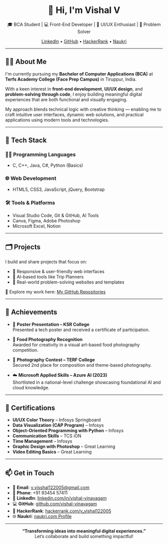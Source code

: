 <!-- Vishal V | Professional GitHub Profile README -->

<h1 align="center">👋 Hi, I'm Vishal V</h1>
<p align="center">
  🎓 BCA Student | 💻 Front-End Developer | 🎨 UI/UX Enthusiast | 🚀 Problem Solver
</p>
<p align="center">
  <a href="https://www.linkedin.com/in/vishal-vinayagam">LinkedIn</a> •
  <a href="https://github.com/vishal-vinayagam">GitHub</a> •
  <a href="https://www.hackerrank.com/profile/v_vishal122005">HackerRank</a> •
  <a href="https://www.naukri.com/mnjuser/profile?id=&altresid">Naukri</a>
</p>

---

## 🧑‍💻 About Me

I'm currently pursuing my **Bachelor of Computer Applications (BCA)** at **Terfs Academy College (Face Prep Campus)** in Tiruppur, India.

With a keen interest in **front-end development**, **UI/UX design**, and **problem-solving through code**, I enjoy building meaningful digital experiences that are both functional and visually engaging.

My approach blends technical logic with creative thinking — enabling me to craft intuitive user interfaces, dynamic web solutions, and practical applications using modern tools and technologies.

---

## 🔧 Tech Stack

### 👨‍💻 Programming Languages
- C, C++, Java, C#, Python (Basics)

### 🌐 Web Development
- HTML5, CSS3, JavaScript, jQuery, Bootstrap

### 🛠️ Tools & Platforms
- Visual Studio Code, Git & GitHub, AI Tools  
- Canva, Figma, Adobe Photoshop  
- Microsoft Excel, Notion  

---

## 🗂️ Projects

I build and share projects that focus on:

- 🔹 Responsive & user-friendly web interfaces  
- 🔹 AI-based tools like Trip Planners  
- 🔹 Real-world problem-solving websites and templates  

📌 Explore my work here: [My GitHub Repositories](https://github.com/vishal-vinayagam?tab=repositories)

---

## 🏅 Achievements

- 🧾 **Poster Presentation – KSR College**  
  Presented a tech poster and received a certificate of participation.

- 📸 **Food Photography Recognition**  
  Awarded for creativity in a visual art-based food photography competition.

- 🥈 **Photography Contest – TERF College**  
  Secured 2nd place for composition and theme-based photography.

- ☁️ **Microsoft Applied Skills – Azure AI (2023)**  
  Shortlisted in a national-level challenge showcasing foundational AI and cloud knowledge.

---

## 📜 Certifications

- **UI/UX Color Theory** – Infosys Springboard  
- **Data Visualization (CAP Program)** – Infosys  
- **Object-Oriented Programming with Python** – Infosys  
- **Communication Skills** – TCS iON  
- **Time Management** – Infosys  
- **Graphic Design with Photoshop** – Great Learning  
- **Video Editing Basics** – Great Learning

---

## 📫 Get in Touch

- 📧 **Email**: [v.visshal122005@gmail.com](mailto:v.visshal122005@gmail.com)  
- 📱 **Phone**: +91 93454 57411  
- 🔗 **LinkedIn**: [linkedin.com/in/vishal-vinayagam](https://www.linkedin.com/in/vishal-vinayagam)  
- 💻 **GitHub**: [github.com/vishal-vinayagam](https://github.com/vishal-vinayagam)  
- 🧠 **HackerRank**: [hackerrank.com/v_vishal122005](https://www.hackerrank.com/profile/v_vishal122005)  
- 🌐 **Naukri**: [naukri.com Profile](https://www.naukri.com/mnjuser/profile?id=&altresid)

---

<p align="center">
  <strong>“Transforming ideas into meaningful digital experiences.”</strong><br/>
  Let’s collaborate and build something impactful!
</p>
